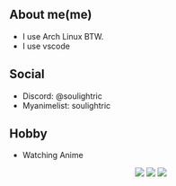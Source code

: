 ## About me(me)
- I use Arch Linux BTW.
- I use vscode

## Social 
- Discord: @soulightric
- Myanimelist: soulightric

## Hobby
- Watching Anime
<p align="center">
<img src="https://img.shields.io/github/followers/soulightric?style=social"/>
<img src="https://img.shields.io/twitter/follow/soulightric?style=social"/>
<img src="https://img.shields.io/youtube/channel/subscribers/etherthink?style=social"/>
</p>

